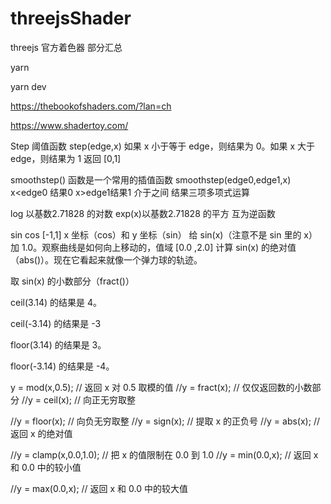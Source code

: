 # threejsShader
threejs 官方着色器 部分汇总

yarn

yarn dev


https://thebookofshaders.com/?lan=ch



https://www.shadertoy.com/

Step 阈值函数 step(edge,x)  如果 x 小于等于 edge，则结果为 0。如果 x 大于 edge，则结果为 1  返回 [0,1]


smoothstep() 函数是一个常用的插值函数 smoothstep(edge0,edge1,x)  x<edge0 结果0 x>edge1结果1 介于之间 结果三项多项式运算

log 以基数2.71828 的对数   exp(x)以基数2.71828 的平方 互为逆函数

sin cos [-1,1]  x 坐标（cos）和 y 坐标（sin）      给 sin(x)（注意不是 sin 里的 x）加 1.0。观察曲线是如何向上移动的，值域 [0.0 ,2.0]   计算 sin(x) 的绝对值（abs()）。现在它看起来就像一个弹力球的轨迹。

取 sin(x) 的小数部分（fract()）

ceil(3.14) 的结果是 4。

ceil(-3.14) 的结果是 -3

floor(3.14) 的结果是 3。

floor(-3.14) 的结果是 -4。

y = mod(x,0.5); // 返回 x 对 0.5 取模的值 //y = fract(x); // 仅仅返回数的小数部分 //y = ceil(x);  // 向正无穷取整

//y = floor(x); // 向负无穷取整  //y = sign(x);  // 提取 x 的正负号  //y = abs(x);   // 返回 x 的绝对值

//y = clamp(x,0.0,1.0); // 把 x 的值限制在 0.0 到 1.0  //y = min(0.0,x);   // 返回 x 和 0.0 中的较小值

//y = max(0.0,x);   // 返回 x 和 0.0 中的较大值  
